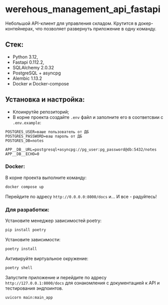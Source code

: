 # werehous_management_api_fastapi

Небольшой API-клиент для управления складом. Крутится в докер-контейнерах, что позволяет развернуть приложение в одну команду.

## Стек:
* Python 3.12,
* Fastapi 0.112.2,
* SQLAlchemy 2.0.32
* PostgreSQL + asyncpg
* Alembic 1.13.2
* Docker и Docker-compose

## Установка и настройка:
* Клоинрутйе репозиторий;
* В корне проекта создайте `.env` файл и заполните его в соответсвии с `.env.example`:
```
POSTGRES_USER=ваше пользователь от ДБ
POSTGRES_PASSWORD=ваш пароль от ДБ
POSTGRES_DB=notes

APP__DB__URL=postgresql+asyncpg://pg_user:pg_password@db:5432/notes
APP__DB__ECHO=0
```
### Docker:
В корне проекта выполните команду:

```sh
docker compose up
```

Перейдите по адресу `http://0.0.0.0:8000/docs` и... И все - радуйтесь!

### Для разработки:
Установите менеджер зависимостей poetry:
```sh
pip install poetry
```
Установите зависимости:
```sh
poetry install
```
Активируйте виртуальное окружение:
```sh
poetry shell
```
Запустите приложение и перейдите по адресу `http://127.0.0.1:8000/docs` для ознакомления с документацией к API и тестирования эндпоинтов.
```sh
uvicorn main:main_app
```